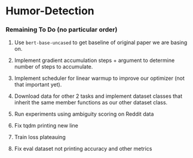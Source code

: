 # Humor-Detection

### Remaining To Do (no particular order)

1) Use `bert-base-uncased` to get baseline of original paper we are basing on.

2) Implement gradient accumulation steps + argument to determine number of steps to accumulate.
   
3) Implement scheduler for linear warmup to improve our optimizer (not that important yet).

4) Download data for other 2 tasks and implement dataset classes that inherit the same member functions as
our other dataset class.
   
5) Run experiments using ambiguity scoring on Reddit data

6) Fix tqdm printing new line

7) Train loss plateauing

8) Fix eval dataset not printing accuracy and other metrics